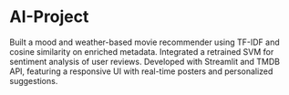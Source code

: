 # AI-Project
Built a mood and weather-based movie recommender using TF-IDF and cosine similarity on enriched metadata. Integrated a retrained SVM for sentiment analysis of user reviews. Developed with Streamlit and TMDB API, featuring a responsive UI with real-time posters and personalized suggestions.
